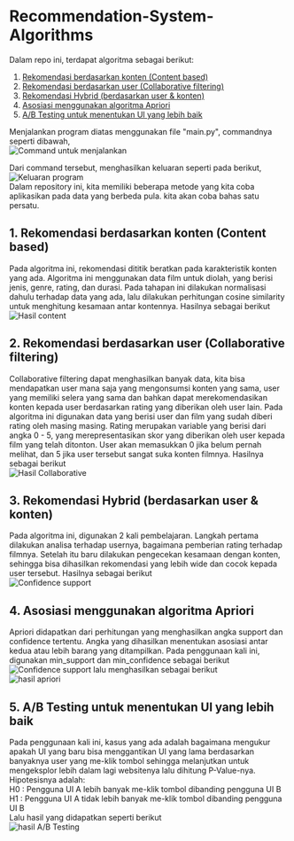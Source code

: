 # Recommendation-System-Algorithms
Dalam repo ini, terdapat algoritma sebagai berikut:
1. [Rekomendasi berdasarkan konten (Content based)](#content)
2. [Rekomendasi berdasarkan user (Collaborative filtering)](#collab)
3. [Rekomendasi Hybrid (berdasarkan user & konten)](#hybrid)
4. [Asosiasi menggunakan algoritma Apriori](#apriori)
5. [A/B Testing untuk menentukan UI yang lebih baik](#AB)

Menjalankan program diatas menggunakan file "main.py", commandnya seperti dibawah,<br>
![Command untuk menjalankan](https://raw.githubusercontent.com/dzvlfi/Recommendation-System-Algorithms/master/image/command.png)

Dari command tersebut, menghasilkan keluaran seperti pada berikut,
![Keluaran program](https://raw.githubusercontent.com/dzvlfi/Recommendation-System-Algorithms/master/image/result_program.png)
<br>
Dalam repository ini, kita memiliki beberapa metode yang kita coba aplikasikan pada data yang berbeda pula. kita akan coba bahas satu persatu.
<br>
<a name="cotent"/>
## 1. Rekomendasi berdasarkan konten (Content based)<br>
Pada algoritma ini, rekomendasi dititik beratkan pada karakteristik konten yang ada. Algoritma ini menggunakan data film untuk diolah, yang berisi jenis, genre, rating, dan durasi. Pada tahapan ini dilakukan normalisasi dahulu terhadap data yang ada, lalu dilakukan perhitungan cosine similarity untuk menghitung kesamaan antar kontennya. Hasilnya sebagai berikut <br>
![Hasil content](https://raw.githubusercontent.com/dzvlfi/Recommendation-System-Algorithms/master/image/result_content.png)
<br>
<a name="collab"/>
## 2. Rekomendasi berdasarkan user (Collaborative filtering)<br>
Collaborative filtering dapat menghasilkan banyak data, kita bisa mendapatkan user mana saja yang mengonsumsi konten yang sama, user yang memiliki selera yang sama dan bahkan dapat merekomendasikan konten kepada user berdasarkan rating yang diberikan oleh user lain. Pada algoritma ini digunakan data yang berisi user dan film yang sudah diberi rating oleh masing masing. Rating merupakan variable yang berisi dari angka 0 - 5, yang merepresentasikan skor yang diberikan oleh user kepada film yang telah ditonton. User akan memasukkan 0 jika belum pernah melihat, dan 5 jika user tersebut sangat suka konten filmnya. Hasilnya sebagai berikut<br>
![Hasil Collaborative](https://raw.githubusercontent.com/dzvlfi/Recommendation-System-Algorithms/master/image/result_collab.png)
<br>
<a name="hybrid"/>
## 3. Rekomendasi Hybrid (berdasarkan user & konten)<br>
Pada algoritma ini, digunakan 2 kali pembelajaran. Langkah pertama dilakukan analisa terhadap usernya, bagaimana pemberian rating terhadap filmnya. Setelah itu baru dilakukan pengecekan kesamaan dengan konten, sehingga bisa dihasilkan rekomendasi yang lebih wide dan cocok kepada user tersebut. Hasilnya sebagai berikut<br>
![Confidence support](https://raw.githubusercontent.com/dzvlfi/Recommendation-System-Algorithms/master/image/result_hybrid.png)
<br>
<a name="apriori"/>
## 4. Asosiasi menggunakan algoritma Apriori<br>
Apriori didapatkan dari perhitungan yang menghasilkan angka support dan confidence tertentu. Angka yang dihasilkan menentukan asosiasi antar kedua atau lebih barang yang ditampilkan. Pada penggunaan kali ini, digunakan min_support dan min_confidence sebagai berikut<br>
![Confidence support](https://raw.githubusercontent.com/dzvlfi/Recommendation-System-Algorithms/master/image/support_confidence.png)
lalu menghasilkan sebagai berikut<br>
![hasil apriori](https://raw.githubusercontent.com/dzvlfi/Recommendation-System-Algorithms/master/image/result_apriori.png)
<br>
<a name="AB"/>
## 5. A/B Testing untuk menentukan UI yang lebih baik<br>
Pada penggunaan kali ini, kasus yang ada adalah bagaimana mengukur apakah UI yang baru bisa menggantikan UI yang lama berdasarkan banyaknya user yang me-klik tombol sehingga melanjutkan untuk mengeksplor lebih dalam lagi websitenya lalu dihitung P-Value-nya. Hipotesisnya adalah:<br>
H0 : Pengguna UI A lebih banyak me-klik tombol dibanding pengguna UI B
H1 : Pengguna UI A tidak lebih banyak me-klik tombol dibanding pengguna UI B
<br>
Lalu hasil yang didapatkan seperti berikut<br>
![hasil A/B Testing](https://raw.githubusercontent.com/dzvlfi/Recommendation-System-Algorithms/master/image/result_AB.png)
